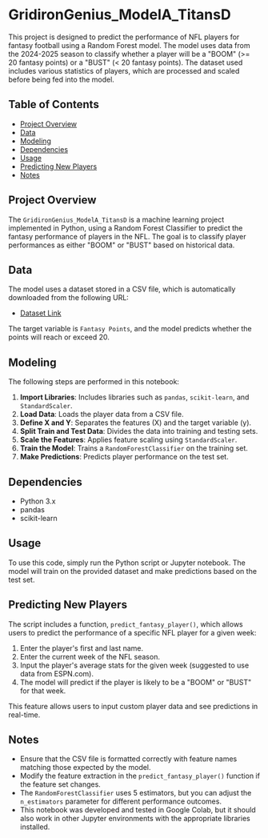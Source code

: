 # GridironGenius_ModelA_TitansD

This project is designed to predict the performance of NFL players for fantasy football using a Random Forest model. The model uses data from the 2024-2025 season to classify whether a player will be a "BOOM" (>= 20 fantasy points) or a "BUST" (< 20 fantasy points). The dataset used includes various statistics of players, which are processed and scaled before being fed into the model.

## Table of Contents
- [Project Overview](#project-overview)
- [Data](#data)
- [Modeling](#modeling)
- [Dependencies](#dependencies)
- [Usage](#usage)
- [Predicting New Players](#predicting-new-players)
- [Notes](#notes)

## Project Overview
The `GridironGenius_ModelA_TitansD` is a machine learning project implemented in Python, using a Random Forest Classifier to predict the fantasy performance of players in the NFL. The goal is to classify player performances as either "BOOM" or "BUST" based on historical data.

## Data
The model uses a dataset stored in a CSV file, which is automatically downloaded from the following URL:
- [Dataset Link](https://raw.githubusercontent.com/SIMBL742/GridironGenius/refs/heads/main/dataset_2024-2025_TitansD_QBP_.csv)

The target variable is `Fantasy Points`, and the model predicts whether the points will reach or exceed 20.

## Modeling
The following steps are performed in this notebook:
1. **Import Libraries**: Includes libraries such as `pandas`, `scikit-learn`, and `StandardScaler`.
2. **Load Data**: Loads the player data from a CSV file.
3. **Define X and Y**: Separates the features (X) and the target variable (y).
4. **Split Train and Test Data**: Divides the data into training and testing sets.
5. **Scale the Features**: Applies feature scaling using `StandardScaler`.
6. **Train the Model**: Trains a `RandomForestClassifier` on the training set.
7. **Make Predictions**: Predicts player performance on the test set.

## Dependencies
- Python 3.x
- pandas
- scikit-learn

## Usage
To use this code, simply run the Python script or Jupyter notebook. The model will train on the provided dataset and make predictions based on the test set. 

## Predicting New Players
The script includes a function, `predict_fantasy_player()`, which allows users to predict the performance of a specific NFL player for a given week:
1. Enter the player's first and last name.
2. Enter the current week of the NFL season.
3. Input the player's average stats for the given week (suggested to use data from ESPN.com).
4. The model will predict if the player is likely to be a "BOOM" or "BUST" for that week.

This feature allows users to input custom player data and see predictions in real-time.

## Notes
- Ensure that the CSV file is formatted correctly with feature names matching those expected by the model.
- Modify the feature extraction in the `predict_fantasy_player()` function if the feature set changes.
- The `RandomForestClassifier` uses 5 estimators, but you can adjust the `n_estimators` parameter for different performance outcomes.
- This notebook was developed and tested in Google Colab, but it should also work in other Jupyter environments with the appropriate libraries installed.
